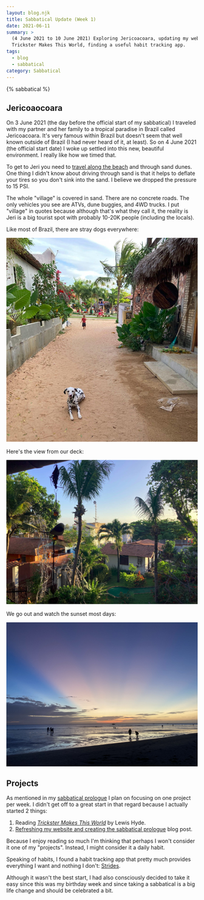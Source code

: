 ```yaml
---
layout: blog.njk
title: Sabbatical Update (Week 1)
date: 2021-06-11
summary: >
  (4 June 2021 to 10 June 2021) Exploring Jericoacoara, updating my website, reading
  Trickster Makes This World, finding a useful habit tracking app.
tags:
  - blog
  - sabbatical
category: Sabbatical
---
```


{% sabbatical %}

## Jericoaocoara

On 3 June 2021 (the day before the official start of my sabbatical)
I traveled with my partner and her family to a tropical paradise
in Brazil called Jericoacoara. It's very famous within
Brazil but doesn't seem that well known outside of Brazil
(I had never heard of it, at least). So on 4 June 2021 (the official
start date) I woke up settled into this new, beautiful environment.
I really like how we timed that.

To get to Jeri you need to [travel along the beach](https://youtu.be/P9pVofAfvKU)
and through sand dunes. One thing I didn't know about driving through
sand is that it helps to deflate your tires so you don't sink into the sand.
I believe we dropped the pressure to 15 PSI.

The whole "village" is covered in sand. There are no concrete roads.
The only vehicles you see are ATVs, dune buggies, and 4WD trucks.
I put "village" in quotes because although that's what they call it,
the reality is Jeri is a big tourist spot with probably 10-20K people
(including the locals).

Like most of Brazil, there are stray dogs everywhere:

![A dog lying down in the middle of a sandy road](/media/village.jpg)

Here's the view from our deck:

![A photo of the view from our backyard](/media/backyard.jpg)

We go out and watch the sunset most days:

![A Jericoacoara sunset](/media/sunset.jpg)

## Projects

As mentioned in my [sabbatical prologue](/sabbatical/prologue) I plan
on focusing on one project per week. I didn't get off to a great start
in that regard because I actually started 2 things:

[PR]: https://github.com/kaycebasques/kayce.basqu.es/pull/99

1. Reading [*Trickster Makes This World*](http://www.lewishyde.com/publications/trickster) by Lewis Hyde.
1. [Refreshing my website and creating the sabbatical prologue][PR]
   blog post.

Because I enjoy reading so much I'm thinking that perhaps I won't consider
it one of my "projects". Instead, I might consider it a daily habit.

Speaking of habits, I found a habit tracking app that pretty much provides
everything I want and nothing I don't: [Strides](https://www.stridesapp.com/).

Although it wasn't the best start, I had also consciously decided to take
it easy since this was my birthday week and since taking a sabbatical
is a big life change and should be celebrated a bit.
